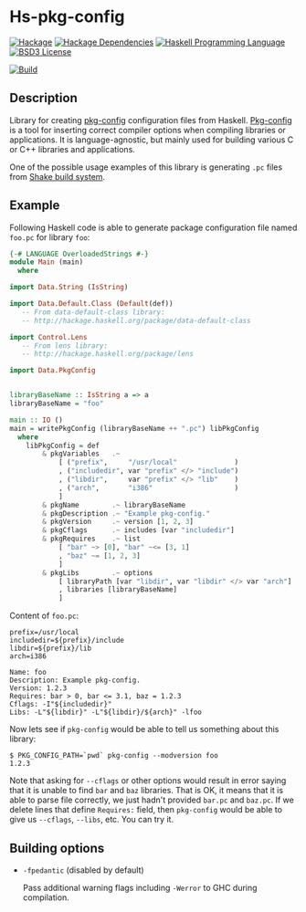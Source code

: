 Hs-pkg-config
=============

[![Hackage](http://img.shields.io/hackage/v/hs-pkg-config.svg)][Hackage: hs-pkg-config]
[![Hackage Dependencies](https://img.shields.io/hackage-deps/v/hs-pkg-config.svg)](http://packdeps.haskellers.com/reverse/hs-pkg-config)
[![Haskell Programming Language](https://img.shields.io/badge/language-Haskell-blue.svg)][Haskell.org]
[![BSD3 License](http://img.shields.io/badge/license-BSD3-brightgreen.svg)][tl;dr Legal: BSD3]

[![Build](https://travis-ci.org/trskop/hs-pkg-config.svg)](https://travis-ci.org/trskop/hs-pkg-config)


Description
-----------

Library for creating [pkg-config][Pkg-config Homepage] configuration files from
Haskell. [Pkg-config][Pkg-config Homepage] is a tool for inserting correct
compiler options when compiling libraries or applications. It is
language-agnostic, but mainly used for building various C or C++ libraries and
applications.

One of the possible usage examples of this library is generating `.pc` files
from [Shake build system][Shake Homepage].


Example
-------

Following Haskell code is able to generate package configuration file named
`foo.pc` for library `foo`:

```haskell
{-# LANGUAGE OverloadedStrings #-}
module Main (main)
  where

import Data.String (IsString)

import Data.Default.Class (Default(def))
   -- From data-default-class library:
   -- http://hackage.haskell.org/package/data-default-class

import Control.Lens
   -- From lens library:
   -- http://hackage.haskell.org/package/lens

import Data.PkgConfig


libraryBaseName :: IsString a => a
libraryBaseName = "foo"

main :: IO ()
main = writePkgConfig (libraryBaseName ++ ".pc") libPkgConfig
  where
    libPkgConfig = def
        & pkgVariables   .~
            [ ("prefix",     "/usr/local"              )
            , ("includedir", var "prefix" </> "include")
            , ("libdir",     var "prefix" </> "lib"    )
            , ("arch",       "i386"                    )
            ]
        & pkgName        .~ libraryBaseName
        & pkgDescription .~ "Example pkg-config."
        & pkgVersion     .~ version [1, 2, 3]
        & pkgCflags      .~ includes [var "includedir"]
        & pkgRequires    .~ list
            [ "bar" ~> [0], "bar" ~<= [3, 1]
            , "baz" ~= [1, 2, 3]
            ]
        & pkgLibs        .~ options
            [ libraryPath [var "libdir", var "libdir" </> var "arch"]
            , libraries [libraryBaseName]
            ]
```

Content of `foo.pc`:

```
prefix=/usr/local
includedir=${prefix}/include
libdir=${prefix}/lib
arch=i386

Name: foo
Description: Example pkg-config.
Version: 1.2.3
Requires: bar > 0, bar <= 3.1, baz = 1.2.3
Cflags: -I"${includedir}"
Libs: -L"${libdir}" -L"${libdir}/${arch}" -lfoo
```

Now lets see if `pkg-config` would be able to tell us something about this
library:

    $ PKG_CONFIG_PATH=`pwd` pkg-config --modversion foo
    1.2.3

Note that asking for `--cflags` or other options would result in error saying
that it is unable to find `bar` and `baz` libraries. That is OK, it means that
it is able to parse file correctly, we just hadn't provided `bar.pc` and
`baz.pc`. If we delete lines that define `Requires:` field, then `pkg-config`
would be able to give us `--cflags`, `--libs`, etc. You can try it.


Building options
----------------

* `-fpedantic` (disabled by default)

  Pass additional warning flags including `-Werror` to GHC during compilation.



[Hackage: hs-pkg-config]:
  https://hackage.haskell.org/package/hs-pkg-config
  "Hackage: hs-pkg-config"
[Haskell.org]:
  http://www.haskell.org
  "The Haskell Programming Language"
[Pkg-config Homepage]:
  http://www.freedesktop.org/wiki/Software/pkg-config/
  "Pkg-config Homepage"
[Shake Homepage]:
  http://shakebuild.com
  "Shake Homepage"
[tl;dr Legal: BSD3]:
  https://tldrlegal.com/license/bsd-3-clause-license-%28revised%29
  "BSD 3-Clause License (Revised)"
